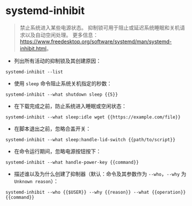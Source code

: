 # systemd-inhibit

> 禁止系统进入某些电源状态。
> 抑制锁可用于阻止或延迟系统睡眠和关机请求以及自动空闲处理。
> 更多信息：<https://www.freedesktop.org/software/systemd/man/systemd-inhibit.html>。

- 列出所有活动的抑制锁及其创建原因：

`systemd-inhibit --list`

- 使用 `sleep` 命令阻止系统关机指定的秒数：

`systemd-inhibit --what shutdown sleep {{5}}`

- 在下载完成之前，防止系统进入睡眠或空闲状态：

`systemd-inhibit --what sleep:idle wget {{https://example.com/file}}`

- 在脚本退出之前，忽略合盖开关：

`systemd-inhibit --what sleep:handle-lid-switch {{path/to/script}}`

- 在命令运行期间，忽略电源按钮按下：

`systemd-inhibit --what handle-power-key {{command}}`

- 描述谁以及为什么创建了抑制器（默认：命令及其参数作为 `--who`，`--why` 为 `Unknown reason`）：

`systemd-inhibit --who {{$USER}} --why {{reason}} --what {{operation}} {{command}}`